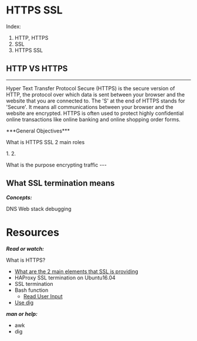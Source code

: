 HTTPS SSL
=========
Index:
1. HTTP, HTTPS
2. SSL
3. HTTPS SSL


## HTTP VS HTTPS
-------------
<p>
Hyper Text Transfer Protocol Secure (HTTPS) is the secure version of HTTP, the protocol over which data is sent between your browser and the website that you are connected to. The 'S' at the end of HTTPS stands for 'Secure'. It means all communications between your browser and the website are encrypted. HTTPS is often used to protect highly confidential online transactions like online banking and online shopping order forms.
</p>
***General Objectives***

What is HTTPS SSL 2 main roles
<p>
1.
2.
</p>
What is the purpose encrypting traffic
---

What SSL termination means
---

***Concepts:***

DNS
Web stack debugging

Resources
===========
***Read or watch:***

What is HTTPS?
- [What are the 2 main elements that SSL is providing](https://www.sslshopper.com/why-ssl-the-purpose-of-using-ssl-certificates.html)
- HAProxy SSL termination on Ubuntu16.04
- SSL termination
- Bash function
  - [Read User Input](https://www.geeksforgeeks.org/bash-script-read-user-input/)
- [Use dig](https://phoenixnap.com/kb/dns-troubleshooting#ftoc-heading-6)

***man or help:***
* awk
* dig

